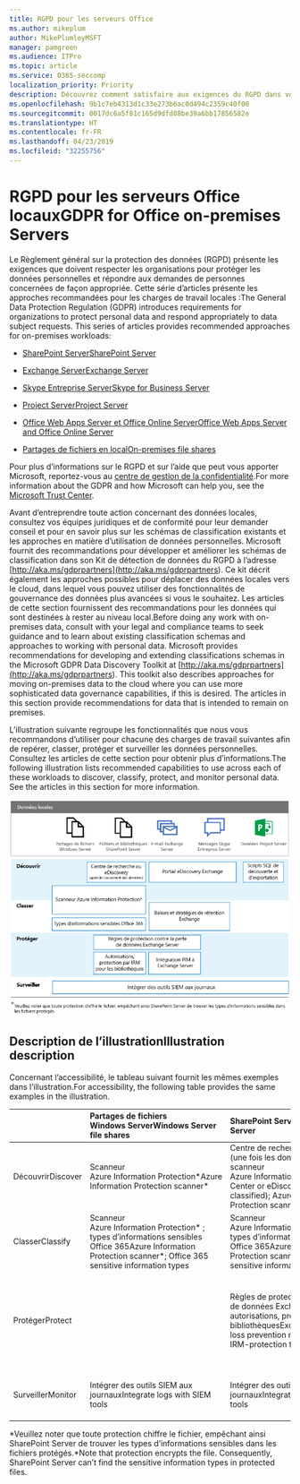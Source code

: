```yaml
---
title: RGPD pour les serveurs Office
ms.author: mikeplum
author: MikePlumleyMSFT
manager: pamgreen
ms.audience: ITPro
ms.topic: article
ms.service: O365-seccomp
localization_priority: Priority
description: Découvrez comment satisfaire aux exigences du RGPD dans vos serveurs Office locaux.
ms.openlocfilehash: 9b1c7eb4313d1c33e273b6ac0d494c2359c40f00
ms.sourcegitcommit: 0017dc6a5f81c165d9dfd88be39a6bb17856582e
ms.translationtype: HT
ms.contentlocale: fr-FR
ms.lasthandoff: 04/23/2019
ms.locfileid: "32255756"
---
```

# <a name="gdpr-for-office-on-premises-servers"></a><span data-ttu-id="5a150-103">RGPD pour les serveurs Office locaux</span><span class="sxs-lookup"><span data-stu-id="5a150-103">GDPR for Office on-premises Servers</span></span>

<span data-ttu-id="5a150-p101">Le Règlement général sur la protection des données (RGPD) présente les exigences que doivent respecter les organisations pour protéger les données personnelles et répondre aux demandes de personnes concernées de façon appropriée. Cette série d’articles présente les approches recommandées pour les charges de travail locales :</span><span class="sxs-lookup"><span data-stu-id="5a150-p101">The General Data Protection Regulation (GDPR) introduces requirements for organizations to protect personal data and respond appropriately to data subject requests. This series of articles provides recommended approaches for on-premises workloads:</span></span>

-   [<span data-ttu-id="5a150-106">SharePoint Server</span><span class="sxs-lookup"><span data-stu-id="5a150-106">SharePoint Server</span></span>](gdpr-for-sharepoint-server.md)

-   [<span data-ttu-id="5a150-107">Exchange Server</span><span class="sxs-lookup"><span data-stu-id="5a150-107">Exchange Server</span></span>](gdpr-for-exchange-server.md)

-   [<span data-ttu-id="5a150-108">Skype Entreprise Server</span><span class="sxs-lookup"><span data-stu-id="5a150-108">Skype for Business Server</span></span>](gdpr-for-skype-for-business-server.md)

-   [<span data-ttu-id="5a150-109">Project Server</span><span class="sxs-lookup"><span data-stu-id="5a150-109">Project Server</span></span>](gdpr-for-project-server.md)

-   [<span data-ttu-id="5a150-110">Office Web Apps Server et Office Online Server</span><span class="sxs-lookup"><span data-stu-id="5a150-110">Office Web Apps Server and Office Online Server</span></span>](gdpr-for-office-online-server.md)

-   [<span data-ttu-id="5a150-111">Partages de fichiers en local</span><span class="sxs-lookup"><span data-stu-id="5a150-111">On-premises file shares</span></span>](gdpr-for-on-premises-file-shares.md)

<span data-ttu-id="5a150-112">Pour plus d’informations sur le RGPD et sur l’aide que peut vous apporter Microsoft, reportez-vous au [centre de gestion de la confidentialité](https://www.microsoft.com/fr-FR/TrustCenter/Privacy/gdpr/default.aspx).</span><span class="sxs-lookup"><span data-stu-id="5a150-112">For more information about the GDPR and how Microsoft can help you, see the [Microsoft Trust Center](https://www.microsoft.com/fr-FR/TrustCenter/Privacy/gdpr/default.aspx).</span></span>

<span data-ttu-id="5a150-p102">Avant d’entreprendre toute action concernant des données locales, consultez vos équipes juridiques et de conformité pour leur demander conseil et pour en savoir plus sur les schémas de classification existants et les approches en matière d’utilisation de données personnelles. Microsoft fournit des recommandations pour développer et améliorer les schémas de classification dans son Kit de détection de données du RGPD à l’adresse [http://aka.ms/gdprpartners](<http://aka.ms/gdprpartners>). Ce kit décrit également les approches possibles pour déplacer des données locales vers le cloud, dans lequel vous pouvez utiliser des fonctionnalités de gouvernance des données plus avancées si vous le souhaitez. Les articles de cette section fournissent des recommandations pour les données qui sont destinées à rester au niveau local.</span><span class="sxs-lookup"><span data-stu-id="5a150-p102">Before doing any work with on-premises data, consult with your legal and compliance teams to seek guidance and to learn about existing classification schemas and approaches to working with personal data. Microsoft provides recommendations for developing and extending classifications schemas in the Microsoft GDPR Data Discovery Toolkit at [http://aka.ms/gdprpartners](<http://aka.ms/gdprpartners>). This toolkit also describes approaches for moving on-premises data to the cloud where you can use more sophisticated data governance capabilities, if this is desired. The articles in this section provide recommendations for data that is intended to remain on premises.</span></span>

<span data-ttu-id="5a150-p103">L’illustration suivante regroupe les fonctionnalités que nous vous recommandons d’utiliser pour chacune des charges de travail suivantes afin de repérer, classer, protéger et surveiller les données personnelles. Consultez les articles de cette section pour obtenir plus d’informations.</span><span class="sxs-lookup"><span data-stu-id="5a150-p103">The following illustration lists recommended capabilities to use across each of these workloads to discover, classify, protect, and monitor personal data. See the articles in this section for more information.</span></span>

![](media/gdpr-for-office-servers-image1.png)

## <a name="illustration-description"></a><span data-ttu-id="5a150-119">Description de l’illustration</span><span class="sxs-lookup"><span data-stu-id="5a150-119">Illustration description</span></span>

<span data-ttu-id="5a150-120">Concernant l’accessibilité, le tableau suivant fournit les mêmes exemples dans l’illustration.</span><span class="sxs-lookup"><span data-stu-id="5a150-120">For accessibility, the following table provides the same examples in the illustration.</span></span>

|             |<span data-ttu-id="5a150-121">Partages de fichiers Windows Server</span><span class="sxs-lookup"><span data-stu-id="5a150-121">Windows Server file shares</span></span>|<span data-ttu-id="5a150-122">SharePoint Server</span><span class="sxs-lookup"><span data-stu-id="5a150-122">SharePoint Server</span></span>|<span data-ttu-id="5a150-123">Exchange Server</span><span class="sxs-lookup"><span data-stu-id="5a150-123">Exchange Server</span></span>|<span data-ttu-id="5a150-124">Skype Entreprise</span><span class="sxs-lookup"><span data-stu-id="5a150-124">Skype for Business</span></span>|<span data-ttu-id="5a150-125">Project Server</span><span class="sxs-lookup"><span data-stu-id="5a150-125">Project Server</span></span>|
|:------------|:-------------------------|:----------------|:--------------|:-----------------|:-------------|
|<span data-ttu-id="5a150-126">Découvrir</span><span class="sxs-lookup"><span data-stu-id="5a150-126">Discover</span></span>|<span data-ttu-id="5a150-127">Scanneur Azure Information Protection\*</span><span class="sxs-lookup"><span data-stu-id="5a150-127">Azure Information Protection scanner\*</span></span>|<span data-ttu-id="5a150-128">Centre de recherche ou eDiscovery (une fois les données classées) ; scanneur Azure Information Protection\*</span><span class="sxs-lookup"><span data-stu-id="5a150-128">Search Center or eDiscovery (after data is classified); Azure Information Protection scanner\*</span></span>|<span data-ttu-id="5a150-129">Portail eDiscovery Exchange</span><span class="sxs-lookup"><span data-stu-id="5a150-129">Exchange eDiscovery Portal</span></span>|<span data-ttu-id="5a150-130">Portail eDiscovery Exchange</span><span class="sxs-lookup"><span data-stu-id="5a150-130">Exchange eDiscovery portal</span></span>|<span data-ttu-id="5a150-131">Scripts SQL de découverte et d’exportation</span><span class="sxs-lookup"><span data-stu-id="5a150-131">SQL scripts for discovery and exporting</span></span>|
|<span data-ttu-id="5a150-132">Classer</span><span class="sxs-lookup"><span data-stu-id="5a150-132">Classify</span></span>|<span data-ttu-id="5a150-133">Scanneur Azure Information Protection\* ; types d’informations sensibles Office 365</span><span class="sxs-lookup"><span data-stu-id="5a150-133">Azure Information Protection scanner\*; Office 365 sensitive information types</span></span>|<span data-ttu-id="5a150-134">Scanneur Azure Information Protection\* ; types d’informations sensibles Office 365</span><span class="sxs-lookup"><span data-stu-id="5a150-134">Azure Information Protection scanner\*; Office 365 sensitive information types</span></span>|<span data-ttu-id="5a150-135">Balises et stratégies de rétention Exchange</span><span class="sxs-lookup"><span data-stu-id="5a150-135">Exchange retention tags and retention policies</span></span>|<span data-ttu-id="5a150-136">Balises et stratégies de rétention Exchange</span><span class="sxs-lookup"><span data-stu-id="5a150-136">Exchange retention tags and retention policies</span></span>||
|<span data-ttu-id="5a150-137">Protéger</span><span class="sxs-lookup"><span data-stu-id="5a150-137">Protect</span></span>||<span data-ttu-id="5a150-138">Règles de protection contre la perte de données Exchange Server ; autorisations, protection IRM pour bibliothèques</span><span class="sxs-lookup"><span data-stu-id="5a150-138">Exchange Server data loss prevention rules; Permissions, IRM-protection for libraries</span></span>|<span data-ttu-id="5a150-139">Règles de protection contre la perte de données Exchange Server ; intégration IRM avec Exchange Server</span><span class="sxs-lookup"><span data-stu-id="5a150-139">Exchange Server data loss prevention rules; IRM integration with Exchange Server</span></span>|||
|<span data-ttu-id="5a150-140">Surveiller</span><span class="sxs-lookup"><span data-stu-id="5a150-140">Monitor</span></span>|<span data-ttu-id="5a150-141">Intégrer des outils SIEM aux journaux</span><span class="sxs-lookup"><span data-stu-id="5a150-141">Integrate logs with SIEM tools</span></span>|<span data-ttu-id="5a150-142">Intégrer des outils SIEM aux journaux</span><span class="sxs-lookup"><span data-stu-id="5a150-142">Integrate logs with SIEM tools</span></span>|<span data-ttu-id="5a150-143">Intégrer des outils SIEM aux journaux</span><span class="sxs-lookup"><span data-stu-id="5a150-143">Integrate logs with SIEM tools</span></span>|<span data-ttu-id="5a150-144">Intégrer des outils SIEM aux journaux</span><span class="sxs-lookup"><span data-stu-id="5a150-144">Integrate logs with SIEM tools</span></span>|<span data-ttu-id="5a150-145">Intégrer des outils SIEM aux journaux</span><span class="sxs-lookup"><span data-stu-id="5a150-145">Integrate logs with SIEM tools</span></span>|

<span data-ttu-id="5a150-p104">\*Veuillez noter que toute protection chiffre le fichier, empêchant ainsi SharePoint Server de trouver les types d’informations sensibles dans les fichiers protégés.</span><span class="sxs-lookup"><span data-stu-id="5a150-p104">\*Note that protection encrypts the file. Consequently, SharePoint Server can’t find the sensitive information types in protected files.</span></span>
